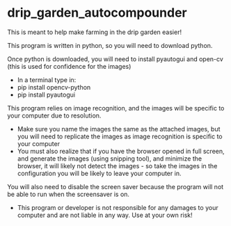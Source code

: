 # drip_garden_autocompounder
This is meant to help make farming in the drip garden easier! 

This program is written in python, so you will need to download python.

Once python is downloaded, you will need to install pyautogui and open-cv (this is used for confidence for the images)
  - In a terminal type in:
  -   pip install opencv-python
  -   pip install pyautogui 


This program relies on image recognition, and the images will be specific to your computer due to resolution.
  - Make sure you name the images the same as the attached images, but you will need to replicate the images as image recognition is specific to your computer
  - You must also realize that if you have the browser opened in full screen, and generate the images (using snipping tool), and minimize the browser, it will likely not 
   detect the images - so take the images in the configuration you will be likely to leave your computer in.
   
You will also need to disable the screen saver because the program will not be able to run when the screensaver is on. 

* This program or developer is not responsible for any damages to your computer and are not liable in any way. Use at your own risk!

